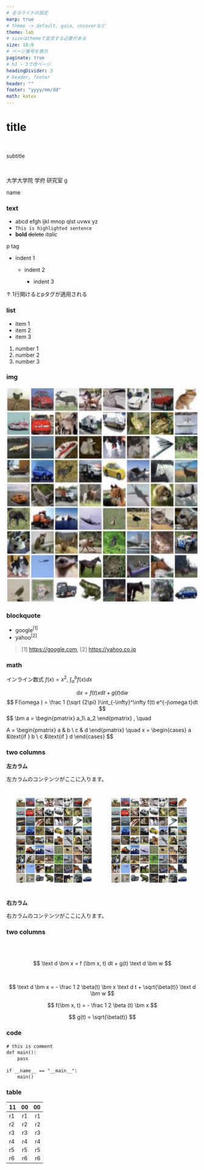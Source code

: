 ```yaml
---
# 全スライドの設定
marp: true
# theme -> default, gaia, uncoverなど
theme: lab
# sizeはthemeで宣言する必要がある
size: 16:9
# ページ番号を表示
paginate: true
# h1 ~ 3で改ページ
headingDivider: 3
# header, footer
header: ""
footer: "yyyy/mm/dd"
math: katex
---
```


# title
<!-- class: title -->
<!-- header: "" -->
<br/>

<span>subtitle</span>

<br/>

大学大学院 学府
研究室 g

name

### text
<!-- class: normal -->
<!-- header: "header" -->
- abcd efgh ijkl mnop qlst uvwx yz
- `This is highlighted sentence`
- **bold** ~~delete~~ _italic_

p tag 

- indent 1

    - indent 2

        - indent 3

↑ 1行開けるとpタグが適用される

### list

- item 1
- item 2
- item 3

1. number 1
2. number 2
3. number 3

### img

![Alt text](img/lab-theme.png)


### blockquote
- google$^{[1]}$
- yahoo$^{[2]}$

> [1] https://google.com, [2] https://yahoo.co.jp


### math

インライン数式 $f(x) = x^2$, $\int_a^b f(x) dx$

$$ 
\text {d} x = f(t) x \text {d}t + g(t) \text {d}w 
$$
$$ 
F(\omega ) = \frac 1 {\sqrt {2\pi} }\int_{-\infty}^\infty f(t) e^{-j\omega t}dt
$$
$$
\bm a = 
    \begin{pmatrix}
        a_1\\
        a_2
    \end{pmatrix}
, \quad

A = 
\begin{pmatrix}
   a & b \\
   c & d
\end{pmatrix}
\quad
x = \begin{cases}
   a &\text{if } b \\
   c &\text{if } d
\end{cases}
$$

### two columns
<div class="two">
    <div class="left">
        <p><b>左カラム</b></p>
        <p>左カラムのコンテンツがここに入ります。</p>
        <img src="img/lab-theme.png" width=200px style="padding: 25px;"><img src="img/lab-theme.png" width=200px style="padding: 25px;">
    </div>
    <div class="right">
        <p><b>右カラム</b></p>
        <p>右カラムのコンテンツがここに入ります。</p>
    </div>
</div>

### two columns
<br />
<br />

<div class="two">
<div class="left">

$$
    \text d \bm x = f (\bm x, t) dt + g(t) \text d \bm w
$$

<br>

$$
    \text d \bm x = - \frac 1 2 \beta(t) \bm x \text d t + \sqrt{\beta(t)} \text d \bm w
$$

</div>
<div class="right">

$$
    f(\bm x, t) = - \frac 1 2 \beta (t) \bm x
$$

$$
    g(t) = \sqrt{\beta(t)}
$$

</div>
</div>

### code
```
# this is comment
def main():
    pass

if __name__ == "__main__":
    main()

```

### table

|11|00|00|
|:----|:----:|----:|
|r1|r1|r1|
|r2|r2|r2|
|r3|r3|r3|
|r4|r4|r4|
|r5|r5|r5|
|r6|r6|r6|

